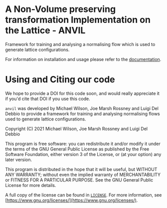 # A Non-Volume preserving transformation Implementation on the Lattice - ANVIL

Framework for training and analysing a normalising flow which is used to generate
lattice configurations.

For information on installation and usage please refer to the
[documentation](https://wilsonmr.github.io/anvil/).

# Using and Citing our code

We hope to provide a DOI for this code soon, and would really appreciate it
if you'd cite that DOI if you use this code.

`anvil` was developed by Michael Wilson, Joe Marsh Rossney and Luigi Del Debbio
to provide a framework for training and analysing normalising flows used to
generate lattice configurations.

Copyright (C) 2021  Michael Wilson, Joe Marsh Rossney and Luigi Del Debbio

This program is free software: you can redistribute it and/or modify
it under the terms of the GNU General Public License as published by
the Free Software Foundation, either version 3 of the License, or
(at your option) any later version.

This program is distributed in the hope that it will be useful,
but WITHOUT ANY WARRANTY; without even the implied warranty of
MERCHANTABILITY or FITNESS FOR A PARTICULAR PURPOSE.  See the
GNU General Public License for more details.

A full copy of the license can be found in [`LICENSE`](./LICENSE).
For more information,
see [https://www.gnu.org/licenses/](https://www.gnu.org/licenses/).
